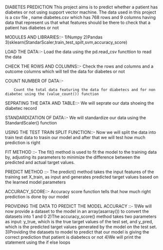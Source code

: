 DIABETES PREDICTION
    This project aims is to predict whether  a patient has diabetes or not using support vector machine. The data used in this project is a csv file ,
    name diabetes.csv which has 768 rows and 9 columns having data that represent us that what features should be there to check that
    a patient has diabetes or not
 
 MODULES AND LIBRARIES::- 
            1)Numpy
            2)Pandas
            3)sklearn(StandarScaler,train_test_spilt,svm,accuracy_score)
            
 
LOAD THE DATA::-
      Load the data using the pd.read_csv functtion to read the data 
     
CHECK THE ROWS AND COLUMNS::-
       Check the rows and columns and a outcome columns which will tell the data for diabetes or not
       
COUNT NUMBER OF DATA::-

        Count the total data featuring the data for diabetecs and for non diabetec using the (value_count()) function
 
SEPRATING THE DATA AND TABLE::-
        We will seprate our data shoeing the diabetec record
     
STANDARDIZATION OF DATA::-
        We will standardize our data using the StandardScaler() function
        
USING THE TEST TRAIN SPLIT FUNCTION::-
        Now we will split the data into train test data to trasin our model and after that we will test how much prediction is right
       
FIT METHOD ::-
        The fit() method is used to fit the model to the training data by,
        adjusting its parameters to minimize the difference between the predicted and actual target values.      


PREDICT METHOD ::- 
        The predict() method takes the input features of the training set X_train,
        as input and generates predicted target values based on the learned model parameters
         
ACCURACY_SCORE::-
        Accuracy score function tells that how much right prediction is done by our model
 
PROVIDING THE DATA TO PREDICT THE MODEL ACCURACY ::- 
        1)We will now provide a dataset to the model in an array(asarray()) to convert the datasets into 1 and 0 
        2)The accuracy_score() method takes two parameters as input: y_true, which is the true target values of the test set, and y_pred,
          which is the predicted target values generated by the model on the test set. 
        3)Providing the datasets to model to predict that our model is giving the correct prediction that patient is diabetecs or not
        4)We will print the statement using the if else loops 
